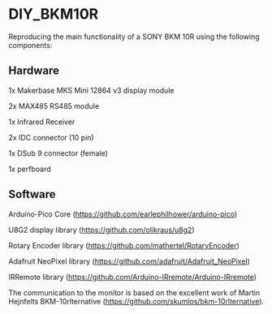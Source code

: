 # DIY_BKM10R

Reproducing the main functionality of a SONY BKM 10R using the following components:

## Hardware
1x Makerbase MKS Mini 12864 v3 display module

2x MAX485 RS485 module 

1x Infrared Receiver

2x IDC connector (10 pin)

1x DSub 9 connector (female)

1x perfboard

## Software
Arduino-Pico Core (https://github.com/earlephilhower/arduino-pico)

U8G2 display library (https://github.com/olikraus/u8g2)

Rotary Encoder library (https://github.com/mathertel/RotaryEncoder)

Adafruit NeoPixel library (https://github.com/adafruit/Adafruit_NeoPixel)

IRRemote library (https://github.com/Arduino-IRremote/Arduino-IRremote)

The communication to the monitor is based on the excellent work of Martin Hejnfelts BKM-10rlternative (https://github.com/skumlos/bkm-10rlternative).
